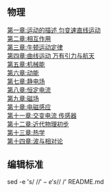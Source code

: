 ## 物理  
[第一章:运动的描述 匀变速直线运动]()  
[第二章:相互作用]()  
[第三章:牛顿运动定律]()  
[第四章:曲线运动 万有引力与航天]()  
[第五章:机械能]()  
[第六章:动能]()  
[第七章:静电场]()  
[第八章:恒定电流]()  
[第九章:磁场]()  
[第十章:电磁感应]()  
[第十一章:交变电流 传感器]()  
[第十二章:近代物理初步]()  
[第十三章:热学]()  
[第十四章:波与相对论](物理/第十四章:波与相对论)  
  
## 编辑标准
sed -e  's/  $//' -e 's/$/  /' README.md
